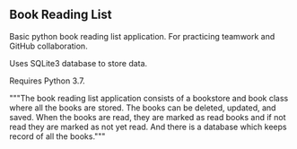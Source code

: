 ## Book Reading List

Basic python book reading list application. For practicing teamwork and GitHub collaboration. 

Uses SQLite3 database to store data. 

Requires Python 3.7.


"""The book reading list application consists of a bookstore and book class where all the books are stored. The books can be deleted, updated, and saved. When the books are read, they are marked as read books and if not read they are marked as not yet read. And there is a database which keeps record of all the books."""
